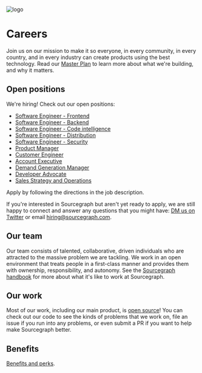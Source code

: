 ![logo](https://sourcegraph.com/.assets/img/sourcegraph-light-head-logo.svg)

# Careers

Join us on our mission to make it so everyone, in every community, in every country, and in every industry can create products using the best technology. Read our [Master Plan](https://about.sourcegraph.com/plan) to learn more about what we're building, and why it matters.

## Open positions

We're hiring! Check out our open positions:

- [Software Engineer - Frontend](job-descriptions/software-engineer-frontend.md)
- [Software Engineer - Backend](job-descriptions/software-engineer-backend.md)
- [Software Engineer - Code intelligence](job-descriptions/software-engineer-code-intelligence.md)
- [Software Engineer - Distribution](job-descriptions/software-engineer-distribution.md)
- [Software Engineer - Security](job-descriptions/software-engineer-security.md)
- [Product Manager](https://github.com/sourcegraph/careers/blob/master/job-descriptions/product-manager.md)
- [Customer Engineer](https://github.com/sourcegraph/careers/blob/master/job-descriptions/customer-engineer.md)
- [Account Executive](https://github.com/sourcegraph/careers/blob/master/job-descriptions/account-executive.md)
- [Demand Generation Manager](https://github.com/sourcegraph/careers/blob/master/job-descriptions/demand-generation-manager.md)
- [Developer Advocate](https://github.com/sourcegraph/careers/blob/master/job-descriptions/developer-advocate.md)
- [Sales Strategy and Operations](https://github.com/sourcegraph/careers/blob/master/job-descriptions/developer-advocate.md)

Apply by following the directions in the job description.

If you're interested in Sourcegraph but aren't yet ready to apply, we are still happy to connect and answer any questions that you might have: [DM us on Twitter](https://twitter.com/srcgraph) or email hiring@sourcegraph.com.

## Our team

Our team consists of talented, collaborative, driven individuals who are attracted to the massive problem we are tackling. We work in an open environment that treats people in a first-class manner and provides them with ownership, responsibility, and autonomy. See the [Sourcegraph handbook](https://about.sourcegraph.com/handbook) for more about what it's like to work at Sourcegraph.

## Our work

Most of our work, including our main product, is [open source](https://github.com/sourcegraph)! You can check out our code to see the kinds of problems that we work on, file an issue if you run into any problems, or even submit a PR if you want to help make Sourcegraph better.

## Benefits

[Benefits and perks](https://about.sourcegraph.com/handbook/people-ops/benefits-and-perks).
